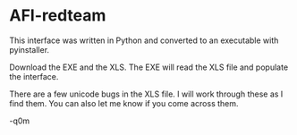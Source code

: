 # AFI-redteam
This interface was written in Python and converted to an executable with pyinstaller.  

Download the EXE and the XLS.  The EXE will read the XLS file and populate the interface.  

There are a few unicode bugs in the XLS file.  I will work through these as I find them. 
You can also let me know if you come across them.  

-q0m
